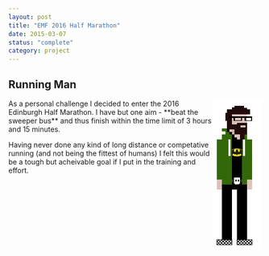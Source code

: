 ```yaml
---
layout: post
title: "EMF 2016 Half Marathon"
date: 2015-03-07
status: "complete"
category: project
---
```


## Running Man
<img align="right" src="projects/img/8bitscottwbody.png">
As a personal challenge I decided to enter the 2016 Edinburgh Half Marathon. I have but one aim - **beat the sweeper bus** and thus finish within the time limit of 3 hours and 15 minutes.

Having never done any kind of long distance or competative running (and not being the fittest of humans) I felt this would be a tough but acheivable goal if I put in the training and effort.
